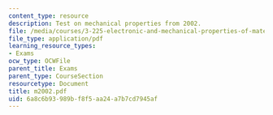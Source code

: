 ```yaml
---
content_type: resource
description: Test on mechanical properties from 2002.
file: /media/courses/3-225-electronic-and-mechanical-properties-of-materials-fall-2007/6a8c6b93989bf8f5aa24a7b7cd7945af_m2002.pdf
file_type: application/pdf
learning_resource_types:
- Exams
ocw_type: OCWFile
parent_title: Exams
parent_type: CourseSection
resourcetype: Document
title: m2002.pdf
uid: 6a8c6b93-989b-f8f5-aa24-a7b7cd7945af
---
```

